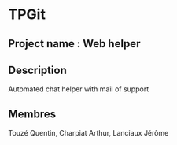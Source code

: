# TPGit

## Project name : Web helper
## Description 
Automated chat helper with mail of support

## Membres 

Touzé Quentin, Charpiat Arthur, Lanciaux Jérôme